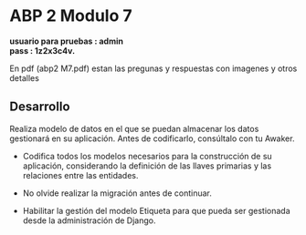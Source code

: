 <h1>ABP 2 Modulo 7</h1>

<b>usuario para pruebas : admin <br/>
pass : 1z2x3c4v.</b>

En pdf (abp2 M7.pdf) estan las pregunas y respuestas con imagenes y otros detalles 

<h2>Desarrollo</h2>

Realiza modelo de datos en el que se puedan almacenar los datos gestionará en su aplicación.
Antes de codificarlo, consúltalo con tu Awaker.

- Codifica todos los modelos necesarios para la construcción de su aplicación, considerando la
definición de las llaves primarias y las relaciones entre las entidades.

- No olvide realizar la migración antes de continuar.

- Habilitar la gestión del modelo Etiqueta para que pueda ser gestionada desde la administración de
Django.
